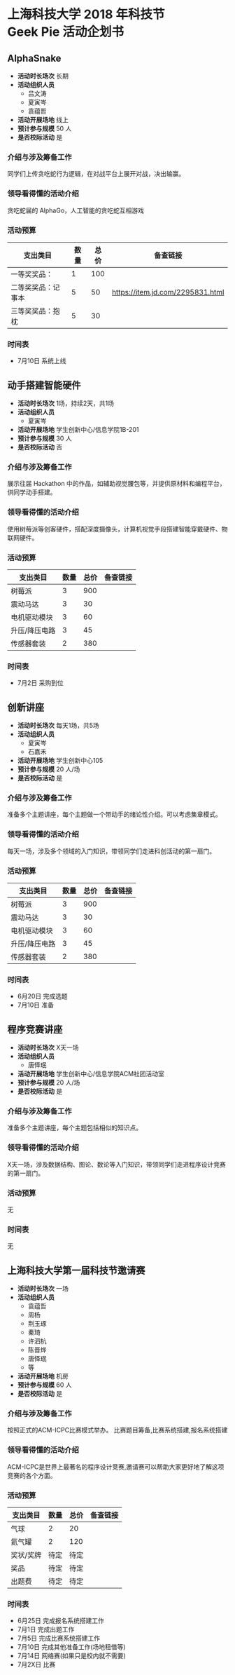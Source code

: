 # 上海科技大学 2018 年科技节<br>Geek Pie 活动企划书

## AlphaSnake

* **活动时长场次** 长期
* **活动组织人员**
  * 吕文涛
  * 夏寅岑
  * 袁蕴哲
* **活动开展场地** 线上
* **预计参与规模** 50 人
* **是否校际活动** 是

### 介绍与涉及筹备工作

同学们上传贪吃蛇行为逻辑，在对战平台上展开对战，决出输赢。

### 领导看得懂的活动介绍

贪吃蛇届的 AlphaGo，人工智能的贪吃蛇互相游戏

### 活动预算

| 支出类目 | 数量 | 总价 | 备查链接 |
| ------  | --- | ---- | ------ |
| 一等奖奖品： | 1 | 100 | |
| 二等奖奖品：记事本 | 5 | 50 | https://item.jd.com/2295831.html |
| 三等奖奖品：抱枕 | 5 | 30 | |

### 时间表

* 7月10日 系统上线

## 动手搭建智能硬件

* **活动时长场次** 1场，持续2天，共1场
* **活动组织人员**
  * 夏寅岑
* **活动开展场地** 学生创新中心/信息学院1B-201
* **预计参与规模** 30 人
* **是否校际活动** 否

### 介绍与涉及筹备工作

展示往届 Hackathon 中的作品，如辅助视觉腰包等，并提供原材料和编程平台，供同学动手搭建。

### 领导看得懂的活动介绍

使用树莓派等创客硬件，搭配深度摄像头，计算机视觉手段搭建智能穿戴硬件、物联网硬件。

### 活动预算

| 支出类目 | 数量 | 总价 | 备查链接 |
| ------  | --- | ---- | ------ |
| 树莓派 | 3 | 900 | |
| 震动马达 | 3 | 30 | |
| 电机驱动模块 | 3 | 60 | |
| 升压/降压电路 | 3 | 45 | |
| 传感器套装 | 2 | 380 | |

### 时间表

* 7月2日 采购到位

## 创新讲座

* **活动时长场次** 每天1场，共5场
* **活动组织人员**
  * 夏寅岑
  * 石嘉禾
* **活动开展场地** 学生创新中心105
* **预计参与规模** 20 人/场
* **是否校际活动** 是

### 介绍与涉及筹备工作

准备多个主题讲座，每个主题做一个带动手的绪论性介绍。可以考虑集章模式。

### 领导看得懂的活动介绍

每天一场，涉及多个领域的入门知识，带领同学们走进科创活动的第一扇门。

### 活动预算

| 支出类目 | 数量 | 总价 | 备查链接 |
| ------  | --- | ---- | ------ |
| 树莓派 | 3 | 900 | |
| 震动马达 | 3 | 30 | |
| 电机驱动模块 | 3 | 60 | |
| 升压/降压电路 | 3 | 45 | |
| 传感器套装 | 2 | 380 | |

### 时间表

* 6月20日 完成选题
* 7月10日 准备


## 程序竞赛讲座

* **活动时长场次** X天一场
* **活动组织人员**
  * 唐怿珉
* **活动开展场地** 学生创新中心/信息学院ACM社团活动室
* **预计参与规模** 20 人/场
* **是否校际活动** 是

### 介绍与涉及筹备工作

准备多个主题讲座，每个主题包括相似的知识点。

### 领导看得懂的活动介绍

X天一场，涉及数据结构、图论、数论等入门知识，带领同学们走进程序设计竞赛的第一扇门。

### 活动预算

无

### 时间表

无



## 上海科技大学第一届科技节邀请赛

* **活动时长场次** 一场
* **活动组织人员**
  * 袁蕴哲
  * 周杨
  * 荆玉琢
  * 秦琦
  * 许泗杭
  * 陈晋烨
  * 唐怿珉
  * 等
* **活动开展场地** 机房
* **预计参与规模** 60 人
* **是否校际活动** 是

### 介绍与涉及筹备工作

按照正式的ACM-ICPC比赛模式举办。
比赛题目筹备,比赛系统搭建,报名系统搭建


### 领导看得懂的活动介绍

ACM-ICPC是世界上最著名的程序设计竞赛,邀请赛可以帮助大家更好地了解这项竞赛的各个方面。

### 活动预算

| 支出类目 | 数量 | 总价 | 备查链接 |
| ------  | --- | ---- | ------ |
| 气球 | 2 | 20 | |
| 氦气罐 | 2 | 120 | |
| 奖状/奖牌 | 待定 | 待定 | |
| 奖品 | 待定 | 待定 | |
| 出题费 | 待定 | 待定 | |

### 时间表

* 6月25日 完成报名系统搭建工作
* 7月1日  完成出题工作
* 7月5日  完成比赛系统搭建工作
* 7月10日 完成其他准备工作(场地租借等)
* 7月14日 网络赛(如果只是校内就不需要)
* 7月2X日 比赛
